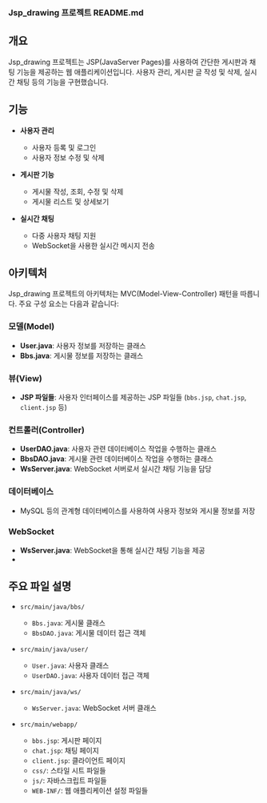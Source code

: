 ### Jsp_drawing 프로젝트 README.md

## 개요

Jsp_drawing 프로젝트는 JSP(JavaServer Pages)를 사용하여 간단한 게시판과 채팅 기능을 제공하는 웹 애플리케이션입니다. 사용자 관리, 게시판 글 작성 및 삭제, 실시간 채팅 등의 기능을 구현했습니다.

## 기능

- **사용자 관리**
  - 사용자 등록 및 로그인
  - 사용자 정보 수정 및 삭제

- **게시판 기능**
  - 게시물 작성, 조회, 수정 및 삭제
  - 게시물 리스트 및 상세보기

- **실시간 채팅**
  - 다중 사용자 채팅 지원
  - WebSocket을 사용한 실시간 메시지 전송

## 아키텍처

Jsp_drawing 프로젝트의 아키텍처는 MVC(Model-View-Controller) 패턴을 따릅니다. 주요 구성 요소는 다음과 같습니다:

### 모델(Model)

- **User.java**: 사용자 정보를 저장하는 클래스
- **Bbs.java**: 게시물 정보를 저장하는 클래스

### 뷰(View)

- **JSP 파일들**: 사용자 인터페이스를 제공하는 JSP 파일들 (`bbs.jsp`, `chat.jsp`, `client.jsp` 등)

### 컨트롤러(Controller)

- **UserDAO.java**: 사용자 관련 데이터베이스 작업을 수행하는 클래스
- **BbsDAO.java**: 게시물 관련 데이터베이스 작업을 수행하는 클래스
- **WsServer.java**: WebSocket 서버로서 실시간 채팅 기능을 담당

### 데이터베이스

- MySQL 등의 관계형 데이터베이스를 사용하여 사용자 정보와 게시물 정보를 저장

### WebSocket

- **WsServer.java**: WebSocket을 통해 실시간 채팅 기능을 제공
- 
## 주요 파일 설명

- `src/main/java/bbs/`
  - `Bbs.java`: 게시물 클래스
  - `BbsDAO.java`: 게시물 데이터 접근 객체

- `src/main/java/user/`
  - `User.java`: 사용자 클래스
  - `UserDAO.java`: 사용자 데이터 접근 객체

- `src/main/java/ws/`
  - `WsServer.java`: WebSocket 서버 클래스

- `src/main/webapp/`
  - `bbs.jsp`: 게시판 페이지
  - `chat.jsp`: 채팅 페이지
  - `client.jsp`: 클라이언트 페이지
  - `css/`: 스타일 시트 파일들
  - `js/`: 자바스크립트 파일들
  - `WEB-INF/`: 웹 애플리케이션 설정 파일들


